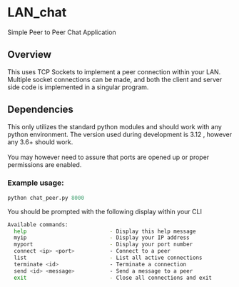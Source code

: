 # LAN_chat
Simple Peer to Peer Chat Application

## Overview
This uses TCP Sockets to implement a peer connection within your LAN.
Multiple socket connections can be made, and both the client and server side code is implemented in a singular program.

## Dependencies
This only utilizes the standard python modules and should work with any python environment. The version used during development is 3.12 , however any 3.6+ should work.
<br><br>
You may however need to assure that ports are opened up or proper permissions are enabled.

### Example usage:

```python
python chat_peer.py 8000
```

You should be prompted with the following display within your CLI
```bash
Available commands:
  help                          - Display this help message
  myip                          - Display your IP address
  myport                        - Display your port number
  connect <ip> <port>           - Connect to a peer
  list                          - List all active connections
  terminate <id>                - Terminate a connection
  send <id> <message>           - Send a message to a peer
  exit                          - Close all connections and exit
```
